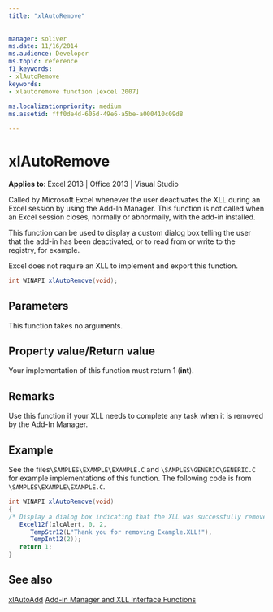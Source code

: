 ```yaml
---
title: "xlAutoRemove"
 
 
manager: soliver
ms.date: 11/16/2014
ms.audience: Developer
ms.topic: reference
f1_keywords:
- xlAutoRemove
keywords:
- xlautoremove function [excel 2007]
 
ms.localizationpriority: medium
ms.assetid: fff0de4d-605d-49e6-a5be-a000410c09d8

---
```


# xlAutoRemove

 **Applies to**: Excel 2013 | Office 2013 | Visual Studio
  
Called by Microsoft Excel whenever the user deactivates the XLL during an Excel session by using the Add-In Manager. This function is not called when an Excel session closes, normally or abnormally, with the add-in installed.
  
This function can be used to display a custom dialog box telling the user that the add-in has been deactivated, or to read from or write to the registry, for example.
  
Excel does not require an XLL to implement and export this function.
  
```cs
int WINAPI xlAutoRemove(void);
```

## Parameters

This function takes no arguments.
  
## Property value/Return value

Your implementation of this function must return 1 (**int**).
  
## Remarks

Use this function if your XLL needs to complete any task when it is removed by the Add-In Manager.
  
## Example

See the files`\SAMPLES\EXAMPLE\EXAMPLE.C` and `\SAMPLES\GENERIC\GENERIC.C` for example implementations of this function. The following code is from `\SAMPLES\EXAMPLE\EXAMPLE.C`.
  
```cs
int WINAPI xlAutoRemove(void)
{
/* Display a dialog box indicating that the XLL was successfully removed */
   Excel12f(xlcAlert, 0, 2,
      TempStr12(L"Thank you for removing Example.XLL!"),
      TempInt12(2));
   return 1;
}
```

## See also

[xlAutoAdd](xlautoadd.md)
[Add-in Manager and XLL Interface Functions](add-in-manager-and-xll-interface-functions.md)
